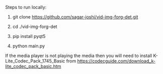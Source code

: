 Steps to run locally:

1. git clone https://github.com/sagar-joshi/vid-img-forg-det.git

2. cd ./vid-img-forg-det

3. pip install pyqt5

4. python main.py

If the media player is not playing the media then you will need to install K-Lite_Codec_Pack_1745_Basic from https://codecguide.com/download_k-lite_codec_pack_basic.htm